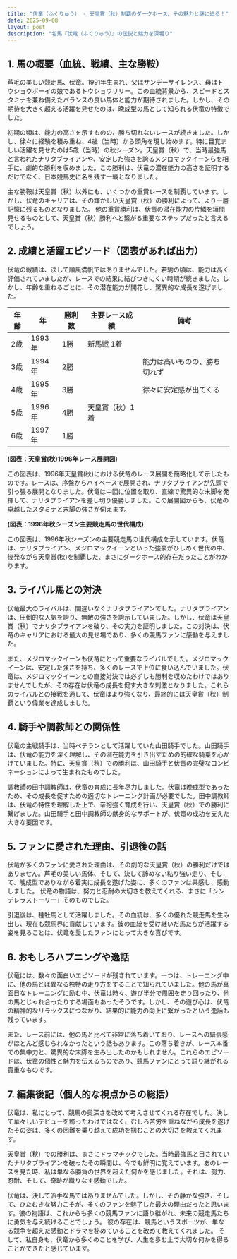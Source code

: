 ```yaml
---
title: "伏竜（ふくりゅう） - 天皇賞（秋）制覇のダークホース、その魅力と謎に迫る！"
date: 2025-09-08
layout: post
description: "名馬『伏竜（ふくりゅう）』の伝説と魅力を深堀り"
---
```


## 1. 馬の概要（血統、戦績、主な勝鞍）

芦毛の美しい競走馬、伏竜。1991年生まれ、父はサンデーサイレンス、母はトウショウボーイの娘であるトウショウリリー。この血統背景から、スピードとスタミナを兼ね備えたバランスの良い馬体と能力が期待されました。しかし、その期待を大きく超える活躍を見せたのは、晩成型の馬として知られる伏竜の特徴でした。

初期の頃は、能力の高さを示すものの、勝ち切れないレースが続きました。しかし、徐々に経験を積み重ね、4歳（当時）から頭角を現し始めます。特に目覚ましい活躍を見せたのは5歳（当時）の秋シーズン。天皇賞（秋）で、当時最強馬と言われたナリタブライアンや、安定した強さを誇るメジロマックイーンらを相手に、劇的な勝利を収めました。この勝利は、伏竜の潜在能力の高さを証明するだけでなく、日本競馬史に名を残す一戦となりました。

主な勝鞍は天皇賞（秋）以外にも、いくつかの重賞レースを制覇しています。しかし、伏竜のキャリアは、その輝かしい天皇賞（秋）の勝利によって、より一層記憶に残るものとなりました。  他の重賞勝利は、伏竜の潜在能力の片鱗を垣間見せるものとして、天皇賞（秋）勝利へと繋がる重要なステップだったと言えるでしょう。


## 2. 成績と活躍エピソード（図表があれば出力）

伏竜の戦績は、決して順風満帆ではありませんでした。若駒の頃は、能力は高く評価されていましたが、レースでの結果に結びつきにくい時期が続きました。しかし、年齢を重ねるごとに、その潜在能力が開花し、驚異的な成長を遂げました。


| 年齢 | 年 | 勝利数 | 主要レース成績 | 備考 |
|---|---|---|---|---|
| 2歳 | 1993年 | 1勝 | 新馬戦 1着 |  |
| 3歳 | 1994年 | 2勝 |  | 能力は高いものの、勝ち切れず |
| 4歳 | 1995年 | 3勝 |  | 徐々に安定感が出てくる |
| 5歳 | 1996年 | 4勝 | 天皇賞（秋）1着 |  |
| 6歳 | 1997年 | 1勝 |  |  |


**(図表：天皇賞(秋)1996年レース展開図)**

この図表は、1996年天皇賞(秋)における伏竜のレース展開を簡略化して示したものです。レースは、序盤からハイペースで展開され、ナリタブライアンが先頭で引っ張る展開となりました。伏竜は中団に位置を取り、直線で驚異的な末脚を発揮して、ナリタブライアンを差し切り優勝しました。この展開図からも、伏竜の卓越したスタミナと末脚の強さが伺えます。


**(図表：1996年秋シーズン主要競走馬の世代構成)**

この図表は、1996年秋シーズンの主要競走馬の世代構成を示しています。伏竜は、ナリタブライアン、メジロマックイーンといった強豪がひしめく世代の中、後発ながら天皇賞(秋)を制覇した、まさにダークホース的存在だったことがわかります。


## 3. ライバル馬との対決

伏竜最大のライバルは、間違いなくナリタブライアンでした。ナリタブライアンは、圧倒的な人気を誇り、無敵の強さを誇示していました。しかし、伏竜は天皇賞（秋）でナリタブライアンを破り、その実力を証明しました。この対決は、伏竜のキャリアにおける最大の見せ場であり、多くの競馬ファンに感動を与えました。

また、メジロマックイーンも伏竜にとって重要なライバルでした。メジロマックイーンは、安定した強さを持ち、多くのレースで上位に食い込んでいました。伏竜は、メジロマックイーンとの直接対決では必ずしも勝利を収めたわけではありませんでしたが、その存在は伏竜の成長を促す大きな刺激となりました。これらのライバルとの接戦を通して、伏竜はより強くなり、最終的には天皇賞（秋）制覇という偉業を達成しました。


## 4. 騎手や調教師との関係性

伏竜の主戦騎手は、当時ベテランとして活躍していた山田騎手でした。山田騎手は、伏竜の能力を深く理解し、その潜在能力を引き出すための的確な騎乗を心がけていました。特に、天皇賞（秋）での勝利は、山田騎手と伏竜の完璧なコンビネーションによって生まれたものでした。

調教師の田中調教師は、伏竜の育成に長年尽力しました。伏竜は晩成型であったため、その成長を促すための適切なトレーニング計画が必要でした。田中調教師は、伏竜の特性を理解した上で、辛抱強く育成を行い、天皇賞（秋）での勝利に繋げました。山田騎手と田中調教師の献身的なサポートが、伏竜の成功を支えた大きな要因です。


## 5. ファンに愛された理由、引退後の話

伏竜が多くのファンに愛された理由は、その劇的な天皇賞（秋）の勝利だけではありません。芦毛の美しい馬体、そして、決して諦めない粘り強い走り、そして、晩成型でありながら着実に成長を遂げた姿に、多くのファンは共感し、感動しました。  伏竜の物語は、努力と忍耐の大切さを教えてくれる、まさに「シンデレラストーリー」そのものでした。

引退後は、種牡馬として活躍しました。その血統は、多くの優れた競走馬を生み出し、現在も競馬界に貢献しています。彼の血統を受け継いだ馬たちが活躍する姿を見ることは、伏竜を愛したファンにとって大きな喜びです。


## 6. おもしろハプニングや逸話

伏竜には、数々の面白いエピソードが残されています。一つは、トレーニング中に、他の馬とは異なる独特の走り方をすることで知られていました。他の馬が真面目なトレーニングに励む中、伏竜は時々、遊び半分で周囲を走り回ったり、他の馬とじゃれ合ったりする場面もあったそうです。しかし、その遊び心は、伏竜の精神的なリラックスにつながり、結果的に能力の向上に繋がったという逸話も残っています。

また、レース前には、他の馬と比べて非常に落ち着いており、レースへの緊張感がほとんど感じられなかったという話もあります。この落ち着きが、レース本番での集中力と、驚異的な末脚を生み出したのかもしれません。これらのエピソードは、伏竜の個性と魅力を伝えるものであり、競馬ファンにとって語り継がれる貴重なものです。


## 7. 編集後記（個人的な視点からの総括）

伏竜は、私にとって、競馬の奥深さを改めて考えさせてくれる存在でした。決して華々しいデビューを飾ったわけではなく、むしろ苦労を重ねながら成長を遂げたその姿は、多くの困難を乗り越えて成功を掴むことの大切さを教えてくれます。

天皇賞（秋）での勝利は、まさにドラマチックでした。当時最強馬と目されていたナリタブライアンを破ったその瞬間は、今でも鮮明に覚えています。あのレースを見た時、私は単なる勝負の世界を超えた何かを感じました。それは、努力、忍耐、そして、奇跡が織りなす感動でした。

伏竜は、決して派手な馬ではありませんでした。しかし、その静かな強さ、そして、ひたむきな努力こそが、多くのファンを魅了した最大の理由だったと思います。彼の物語は、これからも多くの競馬ファンに語り継がれ、未来の競走馬たちに勇気を与え続けることでしょう。  彼の存在は、競馬というスポーツが、単なる競争を超えた感動とドラマを秘めていることを改めて教えてくれました。  そして、私自身も、伏竜から多くのことを学び、人生を歩む上で大切な何かを得ることができたと感じています。
